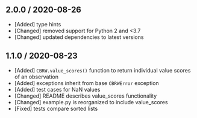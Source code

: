 ## 2.0.0 / 2020-08-26
* [Added] type hints
* [Changed] removed support for Python 2 and <3.7
* [Changed] updated dependencies to latest versions

## 1.1.0 / 2020-08-23

* [Added] `CBRW.value_scores()` function to return individual value scores of an observation
* [Added] exceptions inherit from base `CBRWError` exception
* [Added] test cases for NaN values
* [Changed] README describes value_scores functionality
* [Changed] example.py is reorganized to include value_scores
* [Fixed] tests compare sorted lists

